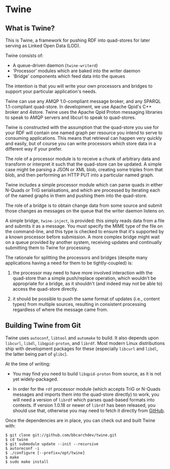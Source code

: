 # Twine

## What is Twine?

This is Twine, a framework for pushing RDF into quad-stores for later serving
as Linked Open Data (LOD).

Twine consists of:

* A queue-driven daemon (`twine-writerd`)
* 'Processor' modules which are baked into the writer daemon
* 'Bridge' components which feed data into the queues

The intention is that you will write your own processors and bridges to
support your particular application's needs.

Twine can use any AMQP 1.0-compliant message broker, and any
SPARQL 1.1-compliant quad-store. In development, we use Apache Qpid's C++
broker and 4store. Twine uses the Apache Qpid Proton messaging libraries
to speak to AMQP servers and libcurl to speak to quad-stores.

Twine is constructed with the assumption that the quad-store you use for your
RDF will contain one named graph per resource you intend to serve to consuming
applications. This means that retrieval can happen very quickly and easily,
but of course you can write processors which store data in a different way
if your prefer.

The role of a processor module is to receive a chunk of arbitrary data and
transform or interpret it such that the quad-store can be updated. A simple
case might be parsing a JSON or XML blob, creating some triples from that
blob, and then performing an HTTP PUT into a particular named graph.

Twine includes a simple processor module which can parse quads in either
N-Quads or TriG serialisations, and which are processed by iterating each
of the named graphs in them and pushing them into the quad-store.

The role of a bridge is to obtain change data from some source and submit
those changes as messages on the queue that the writer daemon listens on.

A simple bridge, `twine-inject`, is provided: this simply reads data from
a file and submits it as a message. You must specify the MIME type of the
file on the command-line, and this type is checked to ensure that it's
supported by a known processor before submission. A more complex bridge
might wait on a queue provided by another system, receiving updates and
continually submitting them to Twine for processing.

The rationale for splitting the processors and bridges (despite many
applications having a need for them to be tightly-coupled) is:

1. the processor may need to have more involved interaction with the
   quad-store than a simple push/replace operation, which wouldn't be
   appropriate for a bridge, as it shouldn't (and indeed may not be able
   to) access the quad-store directly.

2. it should be possible to push the same format of updates (i.e., content
   types) from multiple sources, resulting in consistent processing regardless
   of where the message came from.

## Building Twine from Git

Twine uses `autoconf`, `libtool` and `automake` to build. It also depends
upon `libcurl`, `libdl`, `libqpid-proton`, and `librdf`. Most modern Linux
distributions ship with development packages for these (especially `libcurl`
and `libdl`, the latter being part of `glibc`).

At the time of writing:

* You may find you need to build `libqpid-proton` from source, as it is not
  yet widely-packaged.

* In order for the `rdf` processor module (which accepts TriG or N-Quads
  messages and imports them into the quad-store directly) to work, you will
  need a version of `librdf` which parses quad-based formats into contexts.
  If version 1.0.18 or newer of `librdf` has been released, you should use
  that, otherwise you may need to fetch it directly from
  [GitHub](https://github.com/dajobe/librdf).

Once the dependencies are in place, you can check out and built Twine with:

```shell
$ git clone git://github.com/bbcarchdev/twine.git
$ cd twine
$ git submodule update --init --recursive
$ autoreconf -i
$ ./configure [--prefix=/opt/twine]
$ make
$ sudo make install
```